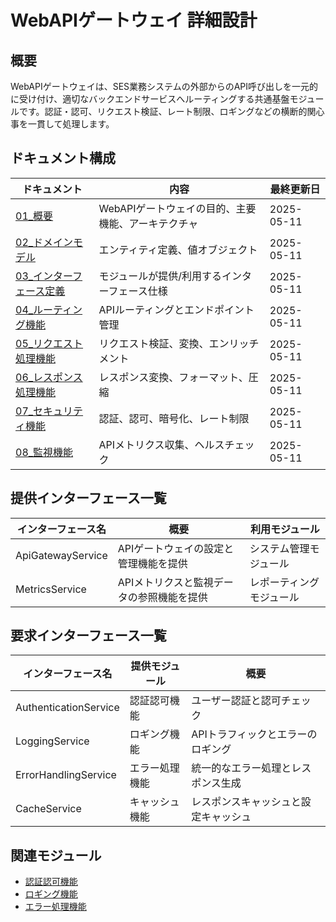 # WebAPIゲートウェイ 詳細設計

## 概要
WebAPIゲートウェイは、SES業務システムの外部からのAPI呼び出しを一元的に受け付け、適切なバックエンドサービスへルーティングする共通基盤モジュールです。認証・認可、リクエスト検証、レート制限、ロギングなどの横断的関心事を一貫して処理します。

## ドキュメント構成

| ドキュメント | 内容 | 最終更新日 |
|------------|------|----------|
| [01_概要](./01_概要.md) | WebAPIゲートウェイの目的、主要機能、アーキテクチャ | 2025-05-11 |
| [02_ドメインモデル](./02_ドメインモデル.md) | エンティティ定義、値オブジェクト | 2025-05-11 |
| [03_インターフェース定義](./03_インターフェース定義.md) | モジュールが提供/利用するインターフェース仕様 | 2025-05-11 |
| [04_ルーティング機能](./04_ルーティング機能.md) | APIルーティングとエンドポイント管理 | 2025-05-11 |
| [05_リクエスト処理機能](./05_リクエスト処理機能.md) | リクエスト検証、変換、エンリッチメント | 2025-05-11 |
| [06_レスポンス処理機能](./06_レスポンス処理機能.md) | レスポンス変換、フォーマット、圧縮 | 2025-05-11 |
| [07_セキュリティ機能](./07_セキュリティ機能.md) | 認証、認可、暗号化、レート制限 | 2025-05-11 |
| [08_監視機能](./08_監視機能.md) | APIメトリクス収集、ヘルスチェック | 2025-05-11 |

## 提供インターフェース一覧

| インターフェース名 | 概要 | 利用モジュール |
|-----------------|------|--------------|
| ApiGatewayService | APIゲートウェイの設定と管理機能を提供 | システム管理モジュール |
| MetricsService | APIメトリクスと監視データの参照機能を提供 | レポーティングモジュール |

## 要求インターフェース一覧

| インターフェース名 | 提供モジュール | 概要 |
|-----------------|--------------|------|
| AuthenticationService | 認証認可機能 | ユーザー認証と認可チェック |
| LoggingService | ロギング機能 | APIトラフィックとエラーのロギング |
| ErrorHandlingService | エラー処理機能 | 統一的なエラー処理とレスポンス生成 |
| CacheService | キャッシュ機能 | レスポンスキャッシュと設定キャッシュ |

## 関連モジュール

- [認証認可機能](../01_認証認可機能/)
- [ロギング機能](../06_ロギング機能/)
- [エラー処理機能](../04_エラー処理機能/)